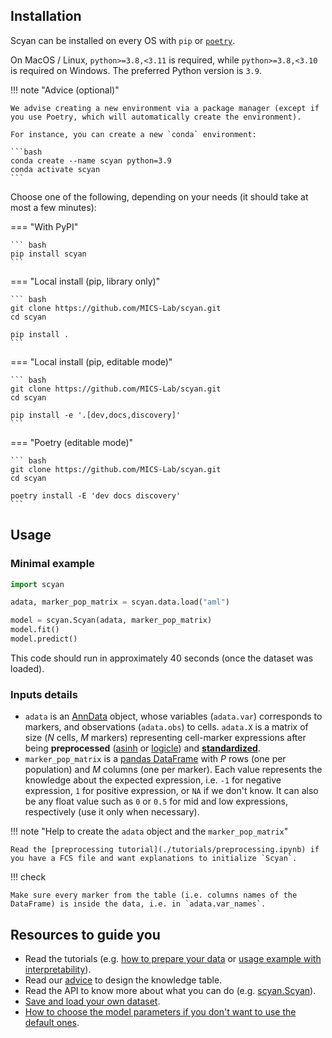 ## Installation

Scyan can be installed on every OS with `pip` or [`poetry`](https://python-poetry.org/docs/).

On MacOS / Linux, `python>=3.8,<3.11` is required, while `python>=3.8,<3.10` is required on Windows. The preferred Python version is `3.9`.

!!! note "Advice (optional)"

    We advise creating a new environment via a package manager (except if you use Poetry, which will automatically create the environment).

    For instance, you can create a new `conda` environment:

    ```bash
    conda create --name scyan python=3.9
    conda activate scyan
    ```

Choose one of the following, depending on your needs (it should take at most a few minutes):

=== "With PyPI"

    ``` bash
    pip install scyan
    ```

=== "Local install (pip, library only)"

    ``` bash
    git clone https://github.com/MICS-Lab/scyan.git
    cd scyan

    pip install .
    ```

=== "Local install (pip, editable mode)"

    ``` bash
    git clone https://github.com/MICS-Lab/scyan.git
    cd scyan

    pip install -e '.[dev,docs,discovery]'
    ```

=== "Poetry (editable mode)"

    ``` bash
    git clone https://github.com/MICS-Lab/scyan.git
    cd scyan

    poetry install -E 'dev docs discovery'
    ```

## Usage

### Minimal example

```py
import scyan

adata, marker_pop_matrix = scyan.data.load("aml")

model = scyan.Scyan(adata, marker_pop_matrix)
model.fit()
model.predict()
```

This code should run in approximately 40 seconds (once the dataset was loaded).

### Inputs details

- `adata` is an [AnnData](https://anndata.readthedocs.io/en/latest/) object, whose variables (`adata.var`) corresponds to markers, and observations (`adata.obs`) to cells. `adata.X` is a matrix of size ($N$ cells, $M$ markers) representing cell-marker expressions after being **preprocessed** ([asinh](./api/asinh.md) or [logicle](./api/auto_logicle.md)) and [**standardized**](./api/scale.md).
- `marker_pop_matrix` is a [pandas DataFrame](https://pandas.pydata.org/) with $P$ rows (one per population) and $M$ columns (one per marker). Each value represents the knowledge about the expected expression, i.e. `-1` for negative expression, `1` for positive expression, or `NA` if we don't know. It can also be any float value such as `0` or `0.5` for mid and low expressions, respectively (use it only when necessary).

!!! note "Help to create the `adata` object and the `marker_pop_matrix`"

    Read the [preprocessing tutorial](./tutorials/preprocessing.ipynb) if you have a FCS file and want explanations to initialize `Scyan`.

!!! check

    Make sure every marker from the table (i.e. columns names of the DataFrame) is inside the data, i.e. in `adata.var_names`.

## Resources to guide you

- Read the tutorials (e.g. [how to prepare your data](./tutorials/preprocessing.ipynb) or [usage example with interpretability](./tutorials/usage.ipynb)).
- Read our [advice](./advanced/advice.md) to design the knowledge table.
- Read the API to know more about what you can do (e.g. [scyan.Scyan](./api/model.md)).
- [Save and load your own dataset](./advanced/data.md).
- [How to choose the model parameters if you don't want to use the default ones](./advanced/parameters.md).
